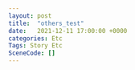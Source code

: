 ```yaml
---
layout: post
title:  "others_test"
date:   2021-12-11 17:00:00 +0000
categories: Etc
Tags: Story Etc
SceneCode: []
---
```

